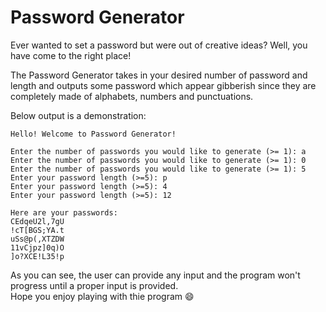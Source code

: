 # Password Generator  

Ever wanted to set a password but were out of creative ideas? Well, you have come to the right place!  

The Password Generator takes in your desired number of password and length and outputs some password which appear gibberish since they are completely made of alphabets, numbers and punctuations.  

Below output is a demonstration:  
```
Hello! Welcome to Password Generator!

Enter the number of passwords you would like to generate (>= 1): a
Enter the number of passwords you would like to generate (>= 1): 0
Enter the number of passwords you would like to generate (>= 1): 5
Enter your password length (>=5): p
Enter your password length (>=5): 4
Enter your password length (>=5): 12

Here are your passwords:
CEdqeU2l,7gU
!cT[BGS;YA.t
uSs@p(,XTZDW
11vCjpz]0q)O
]o?XCE!L35!p
```  
As you can see, the user can provide any input and the program won't progress until a proper input is provided.  
Hope you enjoy playing with thie program 😄
